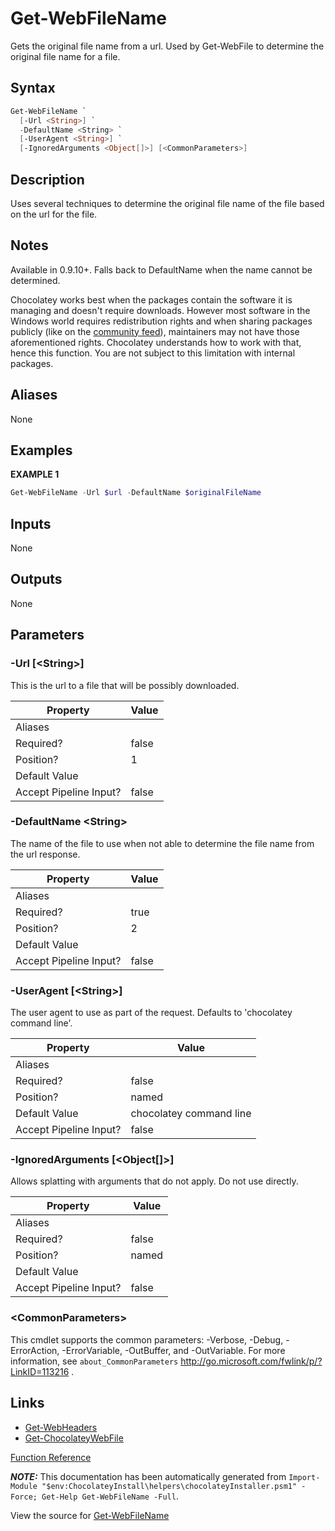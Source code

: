 ﻿---
Title: Get-WebFileName
Description: Information on Get-WebFileName function
RedirectFrom: docs/helpers-get-web-file-name
ShowInNavbar: false
ShowInSidebar: false
---

# Get-WebFileName

<!-- This documentation is automatically generated from https://github.com/chocolatey/choco/tree/stable/src/chocolatey.resources/helpers/functions/Get-WebFileName.ps1 using https://github.com/chocolatey/choco/tree/stable/GenerateDocs.ps1. Contributions are welcome at the original location(s). -->

Gets the original file name from a url. Used by Get-WebFile to determine
the original file name for a file.

## Syntax

~~~powershell
Get-WebFileName `
  [-Url <String>] `
  -DefaultName <String> `
  [-UserAgent <String>] `
  [-IgnoredArguments <Object[]>] [<CommonParameters>]
~~~

## Description

Uses several techniques to determine the original file name of the file
based on the url for the file.

## Notes

Available in 0.9.10+.
Falls back to DefaultName when the name cannot be determined.

Chocolatey works best when the packages contain the software it is
managing and doesn't require downloads. However most software in the
Windows world requires redistribution rights and when sharing packages
publicly (like on the [community feed](https://chocolatey.org/packages)), maintainers may not have those
aforementioned rights. Chocolatey understands how to work with that,
hence this function. You are not subject to this limitation with
internal packages.

## Aliases

None

## Examples

 **EXAMPLE 1**

~~~powershell
Get-WebFileName -Url $url -DefaultName $originalFileName

~~~

## Inputs

None

## Outputs

None

## Parameters

###  -Url [&lt;String&gt;]
This is the url to a file that will be possibly downloaded.

Property               | Value
---------------------- | -----
Aliases                |
Required?              | false
Position?              | 1
Default Value          |
Accept Pipeline Input? | false

###  -DefaultName &lt;String&gt;
The name of the file to use when not able to determine the file name
from the url response.

Property               | Value
---------------------- | -----
Aliases                |
Required?              | true
Position?              | 2
Default Value          |
Accept Pipeline Input? | false

###  -UserAgent [&lt;String&gt;]
The user agent to use as part of the request. Defaults to 'chocolatey
command line'.

Property               | Value
---------------------- | -----------------------
Aliases                |
Required?              | false
Position?              | named
Default Value          | chocolatey command line
Accept Pipeline Input? | false

###  -IgnoredArguments [&lt;Object[]&gt;]
Allows splatting with arguments that do not apply. Do not use directly.

Property               | Value
---------------------- | -----
Aliases                |
Required?              | false
Position?              | named
Default Value          |
Accept Pipeline Input? | false

### &lt;CommonParameters&gt;

This cmdlet supports the common parameters: -Verbose, -Debug, -ErrorAction, -ErrorVariable, -OutBuffer, and -OutVariable. For more information, see `about_CommonParameters` http://go.microsoft.com/fwlink/p/?LinkID=113216 .


## Links

 * [Get-WebHeaders](./get-webheaders)
 * [Get-ChocolateyWebFile](./get-chocolateywebfile)


[Function Reference](./reference)

***NOTE:*** This documentation has been automatically generated from `Import-Module "$env:ChocolateyInstall\helpers\chocolateyInstaller.psm1" -Force; Get-Help Get-WebFileName -Full`.

View the source for [Get-WebFileName](https://github.com/chocolatey/choco/tree/stable/src/chocolatey.resources/helpers/functions/Get-WebFileName.ps1)
